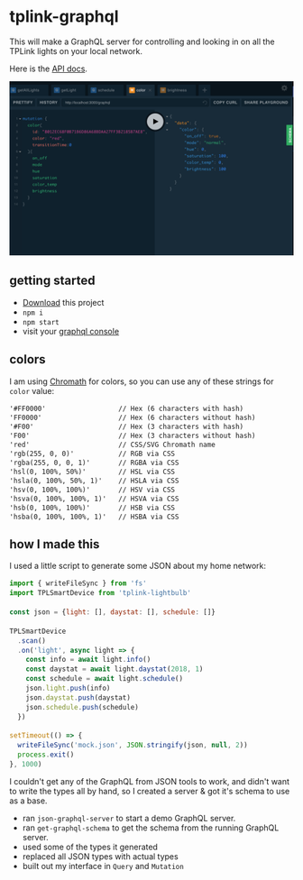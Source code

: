# tplink-graphql

This will make a GraphQL server for controlling and looking in on all the TPLink lights on your local network.

Here is the [API docs](api.md).

![screenshot](screenshot.png)

## getting started

* [Download](LINK_NEEDED) this project
* `npm i`
* `npm start`
* visit your [graphql console](http://localhost:3000/playground)

## colors

I am using [Chromath](https://github.com/jfsiii/chromath) for colors, so you can use any of these strings for `color` value:

```
'#FF0000'                  // Hex (6 characters with hash)
'FF0000'                   // Hex (6 characters without hash)
'#F00'                     // Hex (3 characters with hash)
'F00'                      // Hex (3 characters without hash)
'red'                      // CSS/SVG Chromath name
'rgb(255, 0, 0)'           // RGB via CSS
'rgba(255, 0, 0, 1)'       // RGBA via CSS
'hsl(0, 100%, 50%)'        // HSL via CSS
'hsla(0, 100%, 50%, 1)'    // HSLA via CSS
'hsv(0, 100%, 100%)'       // HSV via CSS
'hsva(0, 100%, 100%, 1)'   // HSVA via CSS
'hsb(0, 100%, 100%)'       // HSB via CSS
'hsba(0, 100%, 100%, 1)'   // HSBA via CSS
```

## how I made this

I used a little script to generate some JSON about my home network:

```js
import { writeFileSync } from 'fs'
import TPLSmartDevice from 'tplink-lightbulb'

const json = {light: [], daystat: [], schedule: []}

TPLSmartDevice
  .scan()
  .on('light', async light => {
    const info = await light.info()
    const daystat = await light.daystat(2018, 1)
    const schedule = await light.schedule()
    json.light.push(info)
    json.daystat.push(daystat)
    json.schedule.push(schedule)
  })

setTimeout(() => {
  writeFileSync('mock.json', JSON.stringify(json, null, 2))
  process.exit()
}, 1000)
```

I couldn't get any of the GraphQL from JSON tools to work, and didn't want to write the types all by hand, so I created a server & got it's schema to use as a base.

* ran `json-graphql-server` to start a demo GraphQL server.
* ran `get-graphql-schema` to get the schema from the running GraphQL server.
* used some of the types it generated
* replaced all JSON types with actual types
* built out my interface in `Query` and `Mutation`